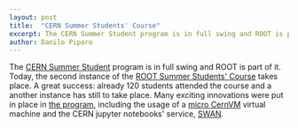 ```yaml
---
layout: post
title:  "CERN Summer Students' Course"
excerpt: The CERN Summer Student program is in full swing and ROOT is part of it.
author: Danilo Piparo
---
```


The [CERN Summer Student](https://home.cern/summer-student-programme)
program is in full swing and ROOT is part of it. Today,
the second instance of the
[ROOT Summer Students' Course](https://hr-dep.web.cern.ch/content/root) takes place. A great
success: already 120 students attended the course and a another instance has
still to take place. Many exciting innovations were put in place in
[the program](https://github.com/root-project/training),
including the usage of a
[micro CernVM](https://cernvm.cern.ch) virtual machine and the CERN jupyter
notebooks' service, [SWAN](http://swan.web.cern.ch).